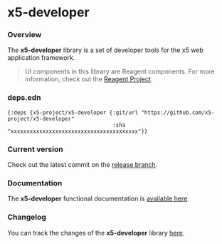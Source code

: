
# x5-developer

### Overview

The <strong>x5-developer</strong> library is a set of developer tools for the x5 web application framework.

> UI components in this library are Reagent components. For more information, check out
  the [Reagent Project](https://github.com/reagent-project/reagent).

### deps.edn

```
{:deps {x5-project/x5-developer {:git/url "https://github.com/x5-project/x5-developer"
                                 :sha     "xxxxxxxxxxxxxxxxxxxxxxxxxxxxxxxxxxxxxxxx"}}
```

### Current version

Check out the latest commit on the [release branch](https://github.com/x5-project/x5-developer/tree/release).

### Documentation

The <strong>x5-developer</strong> functional documentation is [available here](https://x5-project.github.io/x5-developer).

### Changelog

You can track the changes of the <strong>x5-developer</strong> library [here](CHANGES.md).
